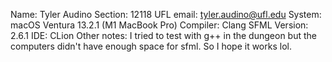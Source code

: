 Name: Tyler Audino
Section: 12118
UFL email: tyler.audino@ufl.edu
System: macOS Ventura 13.2.1 (M1 MacBook Pro)
Compiler: Clang 
SFML Version: 2.6.1
IDE: CLion
Other notes: I tried to test with g++ in the dungeon but the computers didn't have enough space for sfml. So I hope it works lol. 